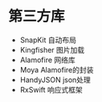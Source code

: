 # 第三方库

+ SnapKit 自动布局
+ Kingfisher 图片加载
+ Alamofire 网络库
+ Moya Alamofire的封装
+ HandyJSON json处理
+ RxSwift 响应式框架

